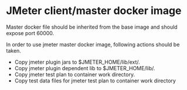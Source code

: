 # JMeter client/master docker image

Master docker file should be inherited from the base image and should expose port 60000.

In order to use jmeter master docker image, following actions should be taken.

* Copy jmeter plugin jars to $JMETER_HOME/lib/ext/.
* Copy jmeter plugin dependent lib to $JMETER_HOME/lib/.
* Copy jmeter test plan to container work directory.
* Copy test data files for jmeter test plan to container work directory